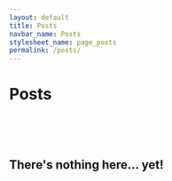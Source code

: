 ```yaml
---
layout: default
title: Posts
navbar_name: Posts
stylesheet_name: page_posts
permalink: /posts/
---
```

<div class="title-container">
	<h1>Posts</h1>
</div>

<div style="padding: 25px;"></div>

<div class="title-container">
	<h2>There's nothing here... yet!</h2>
</div>
